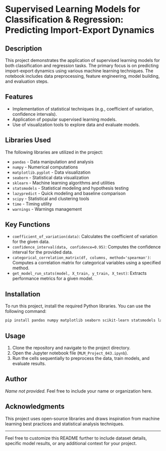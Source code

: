 # Supervised Learning Models for Classification & Regression: Predicting Import-Export Dynamics

## Description
This project demonstrates the application of supervised learning models for both classification and regression tasks. The primary focus is on predicting import-export dynamics using various machine learning techniques. The notebook includes data preprocessing, feature engineering, model building, and evaluation steps.

## Features
- Implementation of statistical techniques (e.g., coefficient of variation, confidence intervals).
- Application of popular supervised learning models.
- Use of visualization tools to explore data and evaluate models.

## Libraries Used
The following libraries are utilized in the project:

- `pandas` - Data manipulation and analysis
- `numpy` - Numerical computations
- `matplotlib.pyplot` - Data visualization
- `seaborn` - Statistical data visualization
- `sklearn` - Machine learning algorithms and utilities
- `statsmodels` - Statistical modeling and hypothesis testing
- `lazypredict` - Quick modeling and baseline comparison
- `scipy` - Statistical and clustering tools
- `time` - Timing utility
- `warnings` - Warnings management

## Key Functions
- `coefficient_of_variation(data)`: Calculates the coefficient of variation for the given data.
- `confidence_interval(data, confidence=0.95)`: Computes the confidence interval for the provided data.
- `categorical_correlation_matrix(df, columns, method='spearman')`: Computes a correlation matrix for categorical variables using a specified method.
- `get_model_run_stats(model, X_train, y_train, X_test)`: Extracts performance metrics for a given model.

## Installation
To run this project, install the required Python libraries. You can use the following command:

```bash
pip install pandas numpy matplotlib seaborn scikit-learn statsmodels lazypredict
```

## Usage
1. Clone the repository and navigate to the project directory.
2. Open the Jupyter notebook file (`MLM_Project_043.ipynb`).
3. Run the cells sequentially to preprocess the data, train models, and evaluate results.

## Author
*Name not provided.* Feel free to include your name or organization here.

## Acknowledgments
This project uses open-source libraries and draws inspiration from machine learning best practices and statistical analysis techniques.

---
Feel free to customize this README further to include dataset details, specific model results, or any additional context for your project.
